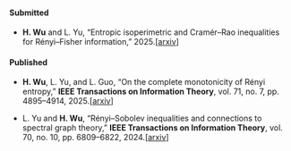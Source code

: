 #### Submitted

- <strong>H. Wu</strong> and L. Yu, “Entropic isoperimetric and Cramér–Rao inequalities for Rényi–Fisher
information,” 2025.[[arxiv](https://arxiv.org/abs/2504.01837v2)]

#### Published

- <strong>H. Wu</strong>, L. Yu, and L. Guo, “On the complete monotonicity of Rényi entropy,” <strong> IEEE
Transactions on Information Theory</strong>, vol. 71, no. 7, pp. 4895–4914, 2025.[[arxiv](https://arxiv.org/abs/2312.01819v3)]

- L. Yu and <strong>H. Wu</strong>, “Rényi–Sobolev inequalities and connections to spectral graph theory,” <strong> IEEE
Transactions on Information Theory</strong>, vol. 70, no. 10, pp. 6809–6822, 2024.[[arxiv](https://arxiv.org/abs/2306.12288v2)]



